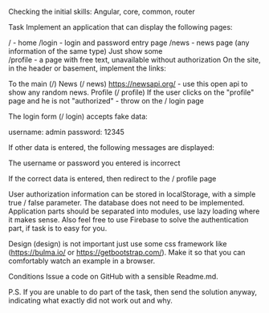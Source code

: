 Checking the initial skills: Angular, core, common, router

Task
Implement an application that can display the following pages:

/ - home
/login - login and password entry page
/news - news page (any information of the same type)
Just show some 	
/profile - a page with free text, unavailable without authorization
On the site, in the header or basement, implement the links:

To the main (/)
News (/ news)
https://newsapi.org/ - use this open api to show any random news. 
Profile (/ profile)
If the user clicks on the "profile" page and he is not "authorized" - throw on the / login page

The login form (/ login) accepts fake data:

username: admin
password: 12345

If other data is entered, the following messages are displayed:

The username or password you entered is incorrect

If the correct data is entered, then redirect to the / profile page

User authorization information can be stored in localStorage, with a simple true / false parameter. The database does not need to be implemented. Application parts should be separated into modules, use lazy loading where it makes sense. 
Also feel free to use Firebase to solve the authentication part, if task is to easy for you.


Design (design) is not important just use some css framework like (https://bulma.io/ or https://getbootstrap.com/). Make it so that you can comfortably watch an example in a browser. 


Conditions
Issue a code on GitHub with a sensible Readme.md.

P.S. If you are unable to do part of the task, then send the solution anyway, indicating what exactly did not work out and why.

